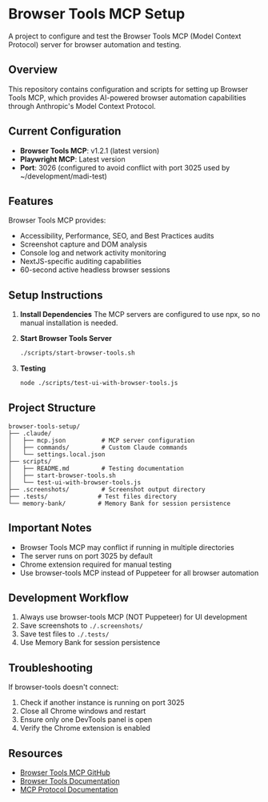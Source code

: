 # Browser Tools MCP Setup

A project to configure and test the Browser Tools MCP (Model Context Protocol) server for browser automation and testing.

## Overview

This repository contains configuration and scripts for setting up Browser Tools MCP, which provides AI-powered browser automation capabilities through Anthropic's Model Context Protocol.

## Current Configuration

- **Browser Tools MCP**: v1.2.1 (latest version)
- **Playwright MCP**: Latest version
- **Port**: 3026 (configured to avoid conflict with port 3025 used by ~/development/madi-test)

## Features

Browser Tools MCP provides:
- Accessibility, Performance, SEO, and Best Practices audits
- Screenshot capture and DOM analysis
- Console log and network activity monitoring
- NextJS-specific auditing capabilities
- 60-second active headless browser sessions

## Setup Instructions

1. **Install Dependencies**
   The MCP servers are configured to use npx, so no manual installation is needed.

2. **Start Browser Tools Server**
   ```bash
   ./scripts/start-browser-tools.sh
   ```

3. **Testing**
   ```bash
   node ./scripts/test-ui-with-browser-tools.js
   ```

## Project Structure

```
browser-tools-setup/
├── .claude/
│   ├── mcp.json          # MCP server configuration
│   ├── commands/         # Custom Claude commands
│   └── settings.local.json
├── scripts/
│   ├── README.md         # Testing documentation
│   ├── start-browser-tools.sh
│   └── test-ui-with-browser-tools.js
├── .screenshots/         # Screenshot output directory
├── .tests/              # Test files directory
└── memory-bank/         # Memory Bank for session persistence
```

## Important Notes

- Browser Tools MCP may conflict if running in multiple directories
- The server runs on port 3025 by default
- Chrome extension required for manual testing
- Use browser-tools MCP instead of Puppeteer for all browser automation

## Development Workflow

1. Always use browser-tools MCP (NOT Puppeteer) for UI development
2. Save screenshots to `./.screenshots/`
3. Save test files to `./.tests/`
4. Use Memory Bank for session persistence

## Troubleshooting

If browser-tools doesn't connect:
1. Check if another instance is running on port 3025
2. Close all Chrome windows and restart
3. Ensure only one DevTools panel is open
4. Verify the Chrome extension is enabled

## Resources

- [Browser Tools MCP GitHub](https://github.com/AgentDeskAI/browser-tools-mcp)
- [Browser Tools Documentation](https://browsertools.agentdesk.ai/)
- [MCP Protocol Documentation](https://modelcontextprotocol.io/)